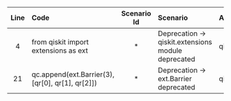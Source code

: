 | Line | Code | Scenario Id | Scenario | Artifact | Refactoring |
| :-: | :- | :-: | :- | :- | :- |
| 4 | from qiskit import extensions as ext | * | Deprecation -> qiskit.extensions module deprecated | qiskit.extensions | from qiskit.circuit import Barrier |
| 21 | qc.append(ext.Barrier(3), [qr[0], qr[1], qr[2]]) | * | Deprecation -> ext.Barrier deprecated | qiskit.circuit.Barrier | qc.append(Barrier(3), [qr[0], qr[1], qr[2]]) |